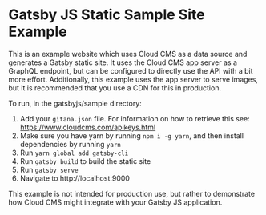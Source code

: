 # Gatsby JS Static Sample Site Example

This is an example website which uses Cloud CMS as a data source and generates a Gatsby static site. It uses the Cloud CMS app server as a GraphQL endpoint, but can be configured to directly use the API with a bit more effort. Additionally, this example uses the app server to serve images, but it is recommended that you use a CDN for this in production.

To run, in the gatsbyjs/sample directory:
1. Add your `gitana.json` file. For information on how to retrieve this see: https://www.cloudcms.com/apikeys.html
2. Make sure you have yarn by running `npm i -g yarn`, and then install dependencies by running `yarn`
3. Run `yarn global add gatsby-cli`
4. Run `gatsby build` to build the static site
5. Run `gatsby serve`
6. Navigate to http://localhost:9000

This example is not intended for production use, but rather to demonstrate how Cloud CMS might integrate with your Gatsby JS application.